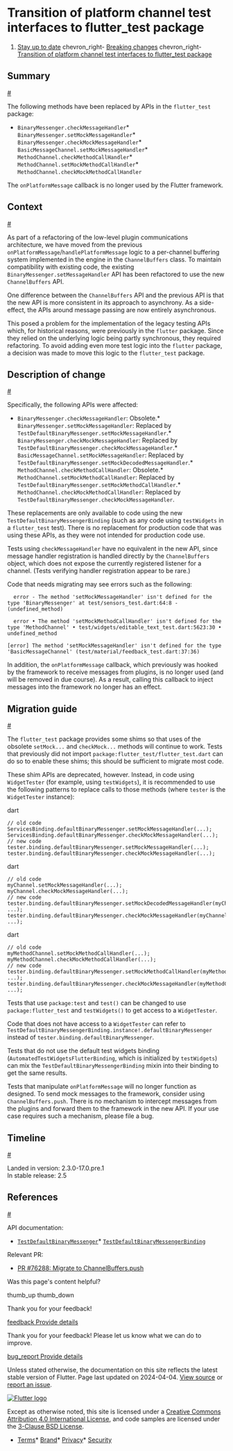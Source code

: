 Transition of platform channel test interfaces to flutter\_test package
=======================================================================

1. [Stay up to date](/release) chevron\_right- [Breaking changes](/release/breaking-changes) chevron\_right- [Transition of platform channel test interfaces to flutter\_test package](/release/breaking-changes/mock-platform-channels)

Summary
-------

[#](#summary)

The following methods have been replaced by APIs in the `flutter_test` package:

* `BinaryMessenger.checkMessageHandler`* `BinaryMessenger.setMockMessageHandler`* `BinaryMessenger.checkMockMessageHandler`* `BasicMessageChannel.setMockMessageHandler`* `MethodChannel.checkMethodCallHandler`* `MethodChannel.setMockMethodCallHandler`* `MethodChannel.checkMockMethodCallHandler`

The `onPlatformMessage` callback is no longer used by the Flutter framework.

Context
-------

[#](#context)

As part of a refactoring of the low-level plugin communications architecture, we have moved from the previous `onPlatformMessage`/`handlePlatformMessage` logic to a per-channel buffering system implemented in the engine in the `ChannelBuffers` class. To maintain compatibility with existing code, the existing `BinaryMessenger.setMessageHandler` API has been refactored to use the new `ChannelBuffers` API.

One difference between the `ChannelBuffers` API and the previous API is that the new API is more consistent in its approach to asynchrony. As a side-effect, the APIs around message passing are now entirely asynchronous.

This posed a problem for the implementation of the legacy testing APIs which, for historical reasons, were previously in the `flutter` package. Since they relied on the underlying logic being partly synchronous, they required refactoring. To avoid adding even more test logic into the `flutter` package, a decision was made to move this logic to the `flutter_test` package.

Description of change
---------------------

[#](#description-of-change)

Specifically, the following APIs were affected:

* `BinaryMessenger.checkMessageHandler`: Obsolete.* `BinaryMessenger.setMockMessageHandler`: Replaced by `TestDefaultBinaryMessenger.setMockMessageHandler`.* `BinaryMessenger.checkMockMessageHandler`: Replaced by `TestDefaultBinaryMessenger.checkMockMessageHandler`.* `BasicMessageChannel.setMockMessageHandler`: Replaced by `TestDefaultBinaryMessenger.setMockDecodedMessageHandler`.* `MethodChannel.checkMethodCallHandler`: Obsolete.* `MethodChannel.setMockMethodCallHandler`: Replaced by `TestDefaultBinaryMessenger.setMockMethodCallHandler`.* `MethodChannel.checkMockMethodCallHandler`: Replaced by `TestDefaultBinaryMessenger.checkMockMessageHandler`.

These replacements are only available to code using the new `TestDefaultBinaryMessengerBinding` (such as any code using `testWidgets` in a `flutter_test` test). There is no replacement for production code that was using these APIs, as they were not intended for production code use.

Tests using `checkMessageHandler` have no equivalent in the new API, since message handler registration is handled directly by the `ChannelBuffers` object, which does not expose the currently registered listener for a channel. (Tests verifying handler registration appear to be rare.)

Code that needs migrating may see errors such as the following:

```
  error - The method 'setMockMessageHandler' isn't defined for the type 'BinaryMessenger' at test/sensors_test.dart:64:8 - (undefined_method)

  error • The method 'setMockMethodCallHandler' isn't defined for the type 'MethodChannel' • test/widgets/editable_text_test.dart:5623:30 • undefined_method

[error] The method 'setMockMessageHandler' isn't defined for the type 'BasicMessageChannel' (test/material/feedback_test.dart:37:36)
```

In addition, the `onPlatformMessage` callback, which previously was hooked by the framework to receive messages from plugins, is no longer used (and will be removed in due course). As a result, calling this callback to inject messages into the framework no longer has an effect.

Migration guide
---------------

[#](#migration-guide)

The `flutter_test` package provides some shims so that uses of the obsolete `setMock...` and `checkMock...` methods will continue to work. Tests that previously did not import `package:flutter_test/flutter_test.dart` can do so to enable these shims; this should be sufficient to migrate most code.

These shim APIs are deprecated, however. Instead, in code using `WidgetTester` (for example, using `testWidgets`), it is recommended to use the following patterns to replace calls to those methods (where `tester` is the `WidgetTester` instance):

dart

```
// old code
ServicesBinding.defaultBinaryMessenger.setMockMessageHandler(...);
ServicesBinding.defaultBinaryMessenger.checkMockMessageHandler(...);
// new code
tester.binding.defaultBinaryMessenger.setMockMessageHandler(...);
tester.binding.defaultBinaryMessenger.checkMockMessageHandler(...);
```

dart

```
// old code
myChannel.setMockMessageHandler(...);
myChannel.checkMockMessageHandler(...);
// new code
tester.binding.defaultBinaryMessenger.setMockDecodedMessageHandler(myChannel, ...);
tester.binding.defaultBinaryMessenger.checkMockMessageHandler(myChannel, ...);
```

dart

```
// old code
myMethodChannel.setMockMethodCallHandler(...);
myMethodChannel.checkMockMethodCallHandler(...);
// new code
tester.binding.defaultBinaryMessenger.setMockMethodCallHandler(myMethodChannel, ...);
tester.binding.defaultBinaryMessenger.checkMockMessageHandler(myMethodChannel, ...);
```

Tests that use `package:test` and `test()` can be changed to use `package:flutter_test` and `testWidgets()` to get access to a `WidgetTester`.

Code that does not have access to a `WidgetTester` can refer to `TestDefaultBinaryMessengerBinding.instance!.defaultBinaryMessenger` instead of `tester.binding.defaultBinaryMessenger`.

Tests that do not use the default test widgets binding (`AutomatedTestWidgetsFlutterBinding`, which is initialized by `testWidgets`) can mix the `TestDefaultBinaryMessengerBinding` mixin into their binding to get the same results.

Tests that manipulate `onPlatformMessage` will no longer function as designed. To send mock messages to the framework, consider using `ChannelBuffers.push`. There is no mechanism to intercept messages from the plugins and forward them to the framework in the new API. If your use case requires such a mechanism, please file a bug.

Timeline
--------

[#](#timeline)

Landed in version: 2.3.0-17.0.pre.1  
 In stable release: 2.5

References
----------

[#](#references)

API documentation:

* [`TestDefaultBinaryMessenger`](https://api.flutter.dev/flutter/flutter_test/TestDefaultBinaryMessenger-class.html)* [`TestDefaultBinaryMessengerBinding`](https://api.flutter.dev/flutter/flutter_test/TestDefaultBinaryMessengerBinding-mixin.html)

Relevant PR:

* [PR #76288: Migrate to ChannelBuffers.push](https://github.com/flutter/flutter/pull/76288)

Was this page's content helpful?

thumb\_up thumb\_down

Thank you for your feedback!

 [feedback Provide details](https://github.com/flutter/website/issues/new?template=1_page_issue.yml&&page-url=https://docs.flutter.dev/release/breaking-changes/mock-platform-channels/&page-source=https://github.com/flutter/website/tree/main/src/content/release/breaking-changes/mock-platform-channels.md)

Thank you for your feedback! Please let us know what we can do to improve.

 [bug\_report Provide details](https://github.com/flutter/website/issues/new?template=1_page_issue.yml&&page-url=https://docs.flutter.dev/release/breaking-changes/mock-platform-channels/&page-source=https://github.com/flutter/website/tree/main/src/content/release/breaking-changes/mock-platform-channels.md)

Unless stated otherwise, the documentation on this site reflects the latest stable version of Flutter. Page last updated on 2024-04-04. [View source](https://github.com/flutter/website/tree/main/src/content/release/breaking-changes/mock-platform-channels.md) or [report an issue](https://github.com/flutter/website/issues/new?template=1_page_issue.yml&&page-url=https://docs.flutter.dev/release/breaking-changes/mock-platform-channels/&page-source=https://github.com/flutter/website/tree/main/src/content/release/breaking-changes/mock-platform-channels.md "Report an issue with this page").

[![Flutter logo](/assets/images/branding/flutter/logo+text/horizontal/white.svg)](https://flutter.dev)

Except as otherwise noted, this site is licensed under a [Creative Commons Attribution 4.0 International License](https://creativecommons.org/licenses/by/4.0/), and code samples are licensed under the [3-Clause BSD License](https://opensource.org/licenses/BSD-3-Clause).

* [Terms](/tos "Terms of use")* [Brand](/brand "Brand usage guidelines")* [Privacy](https://policies.google.com/privacy "Privacy policy")* [Security](/security "Security philosophy and practices")

   